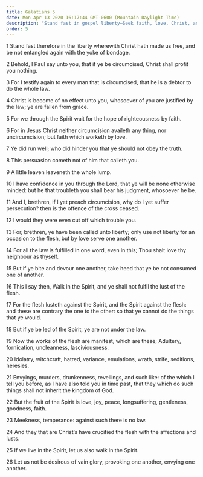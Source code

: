 ```yaml
---
title: Galatians 5
date: Mon Apr 13 2020 16:17:44 GMT-0600 (Mountain Daylight Time)
description: "Stand fast in gospel liberty—Seek faith, love, Christ, and the Spirit—The works of the flesh and the fruits of the Spirit are named."
order: 5
---
```


1 Stand fast therefore in the liberty wherewith Christ hath made us free, and be not entangled again with the yoke of bondage.

2 Behold, I Paul say unto you, that if ye be circumcised, Christ shall profit you nothing.

3 For I testify again to every man that is circumcised, that he is a debtor to do the whole law.

4 Christ is become of no effect unto you, whosoever of you are justified by the law; ye are fallen from grace.

5 For we through the Spirit wait for the hope of righteousness by faith.

6 For in Jesus Christ neither circumcision availeth any thing, nor uncircumcision; but faith which worketh by love.

7 Ye did run well; who did hinder you that ye should not obey the truth.

8 This persuasion cometh not of him that calleth you.

9 A little leaven leaveneth the whole lump.

10 I have confidence in you through the Lord, that ye will be none otherwise minded: but he that troubleth you shall bear his judgment, whosoever he be.

11 And I, brethren, if I yet preach circumcision, why do I yet suffer persecution? then is the offence of the cross ceased.

12 I would they were even cut off which trouble you.

13 For, brethren, ye have been called unto liberty; only use not liberty for an occasion to the flesh, but by love serve one another.

14 For all the law is fulfilled in one word, even in this; Thou shalt love thy neighbour as thyself.

15 But if ye bite and devour one another, take heed that ye be not consumed one of another.

16 This I say then, Walk in the Spirit, and ye shall not fulfil the lust of the flesh.

17 For the flesh lusteth against the Spirit, and the Spirit against the flesh: and these are contrary the one to the other: so that ye cannot do the things that ye would.

18 But if ye be led of the Spirit, ye are not under the law.

19 Now the works of the flesh are manifest, which are these; Adultery, fornication, uncleanness, lasciviousness.

20 Idolatry, witchcraft, hatred, variance, emulations, wrath, strife, seditions, heresies.

21 Envyings, murders, drunkenness, revellings, and such like: of the which I tell you before, as I have also told you in time past, that they which do such things shall not inherit the kingdom of God.

22 But the fruit of the Spirit is love, joy, peace, longsuffering, gentleness, goodness, faith.

23 Meekness, temperance: against such there is no law.

24 And they that are Christ’s have crucified the flesh with the affections and lusts.

25 If we live in the Spirit, let us also walk in the Spirit.

26 Let us not be desirous of vain glory, provoking one another, envying one another.
